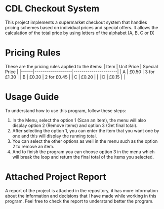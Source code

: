 # CDL Checkout System
This project implements a supermarket checkout system that handles pricing schemes based on individual prices and special offers.
It allows the calculation of the total price by using letters of the alphabet (A, B, C or D)
# Pricing Rules
These are the pricing rules applied to the items:
| Item | Unit Price  | Special Price  |
|------|-------------------|----------------------|
| A    | £0.50                | 3 for £1.30            |
| B    | £0.30                | 2 for £0.45             |
| C    | £0.20                |                      |
| D    | £0.15                |                      |

# Usage Guide
To understand how to use this program, follow these steps:
1. In the Menu, select the option 1 (Scan an item), the menu will also display option 2 (Remove items) and option 3 (Get final total).
2. After selecting the option 1, you can enter the item that you want one by one and this will display the running total.
3. You can select the other options as well in the menu such as the option 2 to remove an item.
4. And to finish the program you can choose option 3 in the menu which will break the loop and return the final total of the items you selected.

# Attached Project Report
A report of the project is attached in the repository, it has more information about the information and decisions that I have made while working in this program.
Feel free to check the report to understand better the program.

